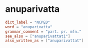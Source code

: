 # anuparivatta

``` toml
dict_label = "NCPED"
word = "anuparivatta"
grammar_comment = "part. pr. mfn."
see_also = ["anuparivattati"]
also_written_as = ["anuparivattat"]
```

